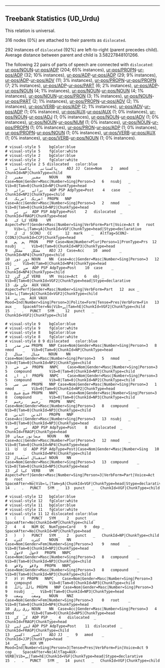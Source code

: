 

--------------------------------------------------------------------------------

## Treebank Statistics (UD_Urdu)

This relation is universal.

316 nodes (0%) are attached to their parents as `dislocated`.

292 instances of `dislocated` (92%) are left-to-right (parent precedes child).
Average distance between parent and child is 3.58227848101266.

The following 22 pairs of parts of speech are connected with `dislocated`: [ur-pos/NOUN]()-[ur-pos/ADP]() (204; 65% instances), [ur-pos/PROPN]()-[ur-pos/ADP]() (32; 10% instances), [ur-pos/ADP]()-[ur-pos/ADP]() (29; 9% instances), [ur-pos/ADP]()-[ur-pos/ADV]() (11; 3% instances), [ur-pos/PROPN]()-[ur-pos/PROPN]() (7; 2% instances), [ur-pos/ADP]()-[ur-pos/PART]() (6; 2% instances), [ur-pos/ADP]()-[ur-pos/NOUN]() (4; 1% instances), [ur-pos/NOUN]()-[ur-pos/NOUN]() (4; 1% instances), [ur-pos/NOUN]()-[ur-pos/PRON]() (3; 1% instances), [ur-pos/NOUN]()-[ur-pos/PART]() (2; 1% instances), [ur-pos/PROPN]()-[ur-pos/ADV]() (2; 1% instances), [ur-pos/VERB]()-[ur-pos/ADP]() (2; 1% instances), [ur-pos/ADV]()-[ur-pos/ADP]() (1; 0% instances), [ur-pos/AUX]()-[ur-pos/AUX]() (1; 0% instances), [ur-pos/NOUN]()-[ur-pos/ADJ]() (1; 0% instances), [ur-pos/NOUN]()-[ur-pos/ADV]() (1; 0% instances), [ur-pos/NOUN]()-[ur-pos/NUM]() (1; 0% instances), [ur-pos/NOUN]()-[ur-pos/PROPN]() (1; 0% instances), [ur-pos/PRON]()-[ur-pos/ADP]() (1; 0% instances), [ur-pos/PROPN]()-[ur-pos/NOUN]() (1; 0% instances), [ur-pos/VERB]()-[ur-pos/AUX]() (1; 0% instances), [ur-pos/VERB]()-[ur-pos/NOUN]() (1; 0% instances).


~~~ conllu
# visual-style 5	bgColor:blue
# visual-style 5	fgColor:white
# visual-style 2	bgColor:blue
# visual-style 2	fgColor:white
# visual-style 2 5 dislocated	color:blue
1	پاکستانی	پاکستانی	ADJ	JJ	Case=Nom	2	amod	_	ChunkId=NP|ChunkType=child
2	سفیر	سفیر	NOUN	NN	Case=Nom|Gender=Masc|Number=Sing|Person=3	6	nsubj	_	Vib=0|Tam=0|ChunkId=NP|ChunkType=head
3	برائے	برائے	ADP	PSP	AdpType=Post	4	case	_	ChunkId=NP2|ChunkType=child
4	امریکہ	امریکہ	PROPN	NNP	Case=Acc|Gender=Masc|Number=Sing|Person=3	2	nmod	_	Vib=0|Tam=0|ChunkId=NP2|ChunkType=head
5	نے	نے	ADP	PSP	AdpType=Post	2	dislocated	_	ChunkId=FRAGP|ChunkType=head
6	کہا	کہہ	VERB	VM	Aspect=Perf|Gender=Masc|Number=Sing|VerbForm=Part|Voice=Act	0	root	_	Vib=یا|Tam=yA|ChunkId=VGF|ChunkType=head|Stype=declarative
7	کہ	کہ	SCONJ	CC	_	12	mark	_	AltTag=SCONJ-CCONJ|ChunkId=CCP|ChunkType=head
8	ہم	ہم	PRON	PRP	Case=Nom|Number=Plur|Person=1|PronType=Prs	12	nsubj	_	Vib=0|Tam=0|ChunkId=NP3|ChunkType=head
9	مشکل	مشکل	ADJ	JJ	Case=Acc	10	amod	_	ChunkId=NP4|ChunkType=child
10	دور	دور	NOUN	NN	Case=Acc|Gender=Masc|Number=Sing|Person=3	12	obj	_	Vib=0|Tam=0|ChunkId=NP4|ChunkType=head
11	سے	سے	ADP	PSP	AdpType=Post	10	case	_	ChunkId=NP4|ChunkType=child
12	گزر	گزر	VERB	VM	Voice=Act	6	obj	_	Vib=0|Tam=0|ChunkId=VGF2|ChunkType=head|Stype=declarative
13	چکے	چک	AUX	VAUX	Aspect=Perf|Gender=Masc|Number=Sing|VerbForm=Part	12	aux	_	Vib=یا|Tam=yA|ChunkId=VGF2|ChunkType=child
14	ہیں	ہے	AUX	VAUX	Mood=Ind|Number=Sing|Person=3|Polite=Form|Tense=Pres|VerbForm=Fin	13	aux	_	SpaceAfter=No|Vib=ہے|Tam=hE|ChunkId=VGF2|ChunkType=child
15	۔	۔	PUNCT	SYM	_	12	punct	_	ChunkId=VGF2|ChunkType=child

~~~


~~~ conllu
# visual-style 9	bgColor:blue
# visual-style 9	fgColor:white
# visual-style 8	bgColor:blue
# visual-style 8	fgColor:white
# visual-style 8 9 dislocated	color:blue
1	صدر	صدر	PROPN	NNP	Case=Nom|Gender=Masc|Number=Sing|Person=3	8	nmod	_	Vib=0|Tam=0|ChunkId=NP|ChunkType=head
2	منڈل	منڈل	NOUN	NN	Case=Nom|Gender=Masc|Number=Sing|Person=3	5	nmod	_	Vib=0|Tam=0|ChunkId=NP2|ChunkType=child
3	جے	جے	PROPN	NNPC	Case=Nom|Gender=Masc|Number=Sing|Person=3	5	compound	_	Vib=0|Tam=0|ChunkId=NP2|ChunkType=child
4	اے	اے	PROPN	NNPC	Case=Nom|Gender=Masc|Number=Sing|Person=3	5	compound	_	Vib=0|Tam=0|ChunkId=NP2|ChunkType=child
5	سی	سی	PROPN	NNP	Case=Nom|Gender=Masc|Number=Sing|Person=3	1	nmod	_	Vib=0|Tam=0|ChunkId=NP2|ChunkType=head
6	شیخ	شیخ	PROPN	NNPC	Case=Nom|Gender=Masc|Number=Sing|Person=3	8	compound	_	Vib=0|Tam=0|ChunkId=NP3|ChunkType=child
7	رحیم	رحیم	PROPN	NNPC	Case=Nom|Gender=Masc|Number=Sing|Person=3	8	compound	_	Vib=0|Tam=0|ChunkId=NP3|ChunkType=child
8	الدین	الدین	PROPN	NNP	Case=Acc|Gender=Masc|Number=Sing|Person=3	13	nsubj	_	Vib=0|Tam=0|ChunkId=NP3|ChunkType=head
9	نے	نے	ADP	PSP	AdpType=Post	8	dislocated	_	ChunkId=FRAGP|ChunkType=head
10	مہمانوں	مہمان	NOUN	NN	Case=Acc|Gender=Masc|Number=Plur|Person=3	12	nmod	_	Vib=0|Tam=0|ChunkId=NP4|ChunkType=head
11	کا	کا	ADP	PSP	AdpType=Post|Case=Nom|Gender=Masc|Number=Sing	10	case	_	ChunkId=NP4|ChunkType=child
12	استقبال	استقبال	NOUN	NN	Case=Nom|Gender=Masc|Number=Sing|Person=3	13	compound	_	Vib=0|Tam=0|ChunkId=NP5|ChunkType=head
13	کیا	کر	VERB	VM	Aspect=Perf|Gender=Masc|Number=Sing|Person=3|VerbForm=Part|Voice=Act	0	root	_	SpaceAfter=No|Vib=یا|Tam=yA|ChunkId=VGF|ChunkType=head|Stype=declarative
14	۔	۔	PUNCT	SYM	_	13	punct	_	ChunkId=VGF|ChunkType=child

~~~


~~~ conllu
# visual-style 12	bgColor:blue
# visual-style 12	fgColor:white
# visual-style 11	bgColor:blue
# visual-style 11	fgColor:white
# visual-style 11 12 dislocated	color:blue
1	(	(	PUNCT	SYM	_	2	punct	_	SpaceAfter=No|ChunkId=NP|ChunkType=child
2	4	4	NUM	QC	NumType=Card	9	dep	_	SpaceAfter=No|ChunkId=NP|ChunkType=head
3	)	)	PUNCT	SYM	_	2	punct	_	ChunkId=NP|ChunkType=child
4	کثرت	کثرت	NOUN	NN	Case=Nom|Gender=Fem|Number=Sing|Person=3	9	nmod	_	Vib=0|Tam=0|ChunkId=NP2|ChunkType=head
5	لاحول	لاحول	PROPN	NNPC	Case=Nom|Gender=Masc|Number=Sing|Person=3	8	compound	_	Vib=0|Tam=0|ChunkId=NP3|ChunkType=child
6	ولاقو	ولاقو	PROPN	NNPC	Case=Nom|Gender=Masc|Number=Sing|Person=3	8	compound	_	Vib=0|Tam=0|ChunkId=NP3|ChunkType=child
7	الا	الا	PROPN	NNPC	Case=Nom|Gender=Masc|Number=Sing|Person=3	8	compound	_	Vib=0|Tam=0|ChunkId=NP3|ChunkType=child
8	باللّٰہ	باللّٰہ	PROPN	NNP	Case=Nom|Gender=Masc|Number=Sing|Person=3	9	nsubj	_	Vib=0|Tam=0|ChunkId=NP3|ChunkType=head
9	وسعت	وسعت	NOUN	NNZ	Case=Nom|Gender=Fem|Number=Sing|Person=3	0	root	_	Vib=0|Tam=0|ChunkId=NP4|ChunkType=head
10	رزق	رزق	NOUN	NN	Case=Acc|Gender=Masc|Number=Sing|Person=3	4	nmod	_	Vib=0|Tam=0|ChunkId=NP5|ChunkType=head
11	کے	کے	ADP	PSP	_	4	dislocated	_	ChunkId=FRAGP|ChunkType=head
12	لیے	لیے	ADP	PSP	AdpType=Post	11	dislocated	_	ChunkId=FRAGP|ChunkType=child
13	اکسیر	اکسیر	ADJ	JJ	_	9	amod	_	ChunkId=JJP|ChunkType=head
14	ہے	ہے	AUX	VM	Mood=Ind|Number=Sing|Person=3|Tense=Pres|VerbForm=Fin|Voice=Act	9	cop	_	SpaceAfter=No|AltTag=AUX-VERB|Vib=ہے|Tam=hE|ChunkId=VGF|ChunkType=head|Stype=declarative
15	۔	۔	PUNCT	SYM	_	14	punct	_	ChunkId=VGF|ChunkType=child

~~~



